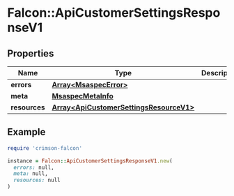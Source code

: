# Falcon::ApiCustomerSettingsResponseV1

## Properties

| Name | Type | Description | Notes |
| ---- | ---- | ----------- | ----- |
| **errors** | [**Array&lt;MsaspecError&gt;**](MsaspecError.md) |  |  |
| **meta** | [**MsaspecMetaInfo**](MsaspecMetaInfo.md) |  |  |
| **resources** | [**Array&lt;ApiCustomerSettingsResourceV1&gt;**](ApiCustomerSettingsResourceV1.md) |  |  |

## Example

```ruby
require 'crimson-falcon'

instance = Falcon::ApiCustomerSettingsResponseV1.new(
  errors: null,
  meta: null,
  resources: null
)
```

